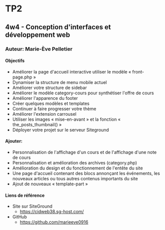 # TP2
## 4w4 - Conception d'interfaces et développement web
### Auteur: Marie-Ève Pelletier

#### Objectifs
- Améliorer la page d'accueil interactive utiliser le modèle « front-page.php »
- Dynamiser la structure de menu mobile actuel
- Améliorer votre structure de sidebar
- Améliorer le modèle category-cours pour synthétiser l'offre de cours
- Améliorer l'apparence du footer
- Créer quelques modèles et templates
- Continuer à faire progresser votre thème
- Améliorer l'extension carrousel
- Utiliser les images « mise-en-avant » et la fonction « the_posts_thumbnail() »
- Déployer votre projet sur le serveur Siteground

#### Ajouter:
- Personnalisation de l'affichage d'un cours et de l'affichage d'une note de cours
- Personnalisation et amélioration des archives (category.php)
- Amélioration du design et du fonctionnement de l'entête du site
- Une page d'accueil contenant des blocs annonçant les événements, les nouveaux articles ou tous autres contenus importants du site
- Ajout de nouveaux « template-part »

#### Liens de référence
- Site sur SiteGround
    - https://cidweb38.sg-host.com/
- GitHub
    - https://github.com/marieeve0916


